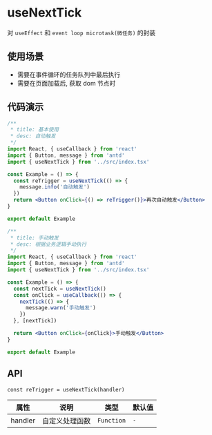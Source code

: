 # useNextTick

对 `useEffect` 和 `event loop microtask(微任务)` 的封装

## 使用场景

- 需要在事件循环的任务队列中最后执行
- 需要在页面加载后, 获取 dom 节点时

## 代码演示

```jsx
/**
 * title: 基本使用
 * desc: 自动触发
 */
import React, { useCallback } from 'react'
import { Button, message } from 'antd'
import { useNextTick } from '../src/index.tsx'

const Example = () => {
  const reTrigger = useNextTick(() => {
    message.info('自动触发')
  })
  return <Button onClick={() => reTrigger()}>再次自动触发</Button>
}

export default Example
```


```jsx
/**
 * title: 手动触发
 * desc: 根据业务逻辑手动执行
 */
import React, { useCallback } from 'react'
import { Button, message } from 'antd'
import { useNextTick } from '../src/index.tsx'

const Example = () => {
  const nextTick = useNextTick()
  const onClick = useCallback(() => {
    nextTick(() => {
      message.warn('手动触发')
    })
  }, [nextTick])

  return <Button onClick={onClick}>手动触发</Button>
}

export default Example
```

## API

```
const reTrigger = useNextTick(handler)
```

| 属性    | 说明           | 类型       | 默认值 |
| ------- | -------------- | ---------- | ------ |
| handler | 自定义处理函数 | `Function` | `-`    |

